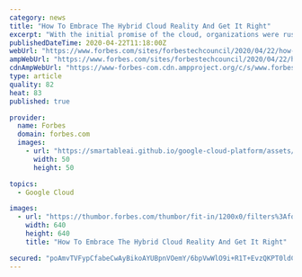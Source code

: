 ```yaml
---
category: news
title: "How To Embrace The Hybrid Cloud Reality And Get It Right"
excerpt: "With the initial promise of the cloud, organizations were rushing to implement “the next great thing” — but many failed to successfully put a hybrid strategy in place. Are you one of those organizations?"
publishedDateTime: 2020-04-22T11:18:00Z
webUrl: "https://www.forbes.com/sites/forbestechcouncil/2020/04/22/how-to-embrace-the-hybrid-cloud-reality-and-get-it-right/"
ampWebUrl: "https://www.forbes.com/sites/forbestechcouncil/2020/04/22/how-to-embrace-the-hybrid-cloud-reality-and-get-it-right/amp/"
cdnAmpWebUrl: "https://www-forbes-com.cdn.ampproject.org/c/s/www.forbes.com/sites/forbestechcouncil/2020/04/22/how-to-embrace-the-hybrid-cloud-reality-and-get-it-right/amp/"
type: article
quality: 82
heat: 83
published: true

provider:
  name: Forbes
  domain: forbes.com
  images:
    - url: "https://smartableai.github.io/google-cloud-platform/assets/images/organizations/forbes.com-50x50.jpg"
      width: 50
      height: 50

topics:
  - Google Cloud

images:
  - url: "https://thumbor.forbes.com/thumbor/fit-in/1200x0/filters%3Aformat%28jpg%29/https%3A%2F%2Fblogs-images.forbes.com%2Fforbestechcouncil%2Ffiles%2F2020%2F04%2Fa-33-1.jpg"
    width: 640
    height: 640
    title: "How To Embrace The Hybrid Cloud Reality And Get It Right"

secured: "poAmvTVFypCfabeCwAyBikoAYUBpnVOemY/6bpVwWlO9i+R1T+EvzQKPT0ldC0TeI8BkaZclBDX+7EBF6zo060El0vTgHrCDIdLz8WXDKOQOK+xl+VCtdRbEPGcO4EceOynXn3CWBFZk5+XPaP+/ZBhAgns4ODxOLs/E+prgVziSwgjl0YELbAgn/UCFKFrBlxzsY2yFzHnDqsilwEV6MzSIZHFm8F3nmH6mgcU4gyJPB5d1mhKPUAgIoN39tPhgdh+deYGmbbJpy4oztG8IdJP2nqH2Jg7emnLaZPJ+zcUjC6whdD4kCwOaQWYZXwlPi7z4n9h3e+fXFJqPZ+bm8QNQ3/0VjOhAkGIUvDUk8+6k/JVC7vYpAsl0PvZyr6+Dgg1C/mXCn/AauJx0mBVYqETftzk8iIhHH5Bl6xqyGmkjZvasFHzIk9A5eG5PhlfAvjzU6wh3Hh87vUXSpoXG2KZ3Ct0epRB3pQElSSOv5zI=;IerzWv+DbYmhIqI7HPWdIw=="
---
```


